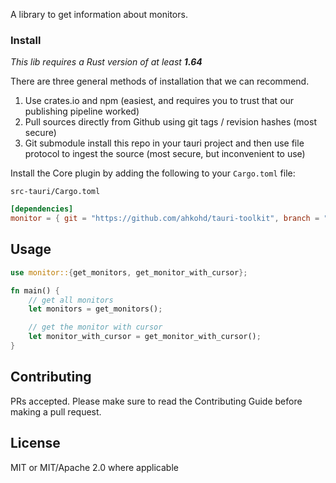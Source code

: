A library to get information about monitors.

### Install
_This lib requires a Rust version of at least **1.64**_

There are three general methods of installation that we can recommend.

1. Use crates.io and npm (easiest, and requires you to trust that our publishing pipeline worked)
2. Pull sources directly from Github using git tags / revision hashes (most secure)
3. Git submodule install this repo in your tauri project and then use file protocol to ingest the source (most secure, but inconvenient to use)

Install the Core plugin by adding the following to your `Cargo.toml` file:

`src-tauri/Cargo.toml`
```toml
[dependencies]
monitor = { git = "https://github.com/ahkohd/tauri-toolkit", branch = "main" }
```
## Usage
```rust
use monitor::{get_monitors, get_monitor_with_cursor};

fn main() {
    // get all monitors
    let monitors = get_monitors();

    // get the monitor with cursor
    let monitor_with_cursor = get_monitor_with_cursor();
}
```

## Contributing

PRs accepted. Please make sure to read the Contributing Guide before making a pull request.

## License
MIT or MIT/Apache 2.0 where applicable

